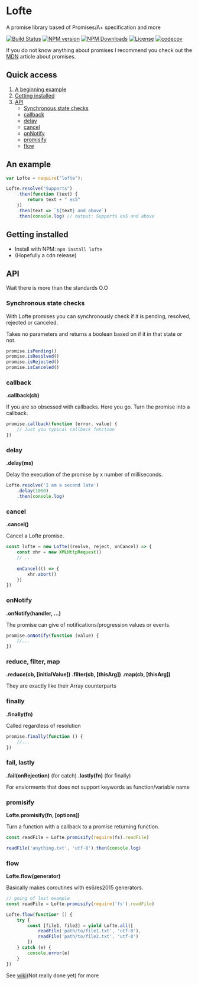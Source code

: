 # Lofte
A promise library based of Promises/A+ specification and more

[![Build Status][img-travis]][url-travis]
[![NPM version][img-npm]][url-npm]
[![NPM Downloads][img-downloads]][url-downloads]
[![License][img-license]][url-license]
[![codecov][img-cc]][url-cc]


If you do not know anything about promises I recommend you check out the [MDN][url-mdn-promises] article about promises.


## Quick access

1. [A beginning example](#an-example)
2. [Getting installed](#getting-installed)
3. [API](#api)
    - [Synchronous state checks](#synchronous-state-checks)
    - [callback](#method-callback)
    - [delay](#method-delay)
    - [cancel](#method-cancel)
    - [onNotify](#method-onnotify)
    - [promisify](#method-promisify)
    - [flow](#method-flow)

## An example

```js
var Lofte = require("lofte");

Lofte.resolve("Supports")
    .then(function (text) {
        return text + " es5"
    })
    .then(text => `${text} and above`)
    .then(console.log) // output: Supports es5 and above
```
## Getting installed
- Install with NPM: `npm install lofte`
- (Hopefully a cdn release)

## API
Wait there is more than the standards O.O

### Synchronous state checks
With Lofte promises you can synchronously check if it is pending, 
resolved, rejected or canceled.

Takes no parameters and returns a boolean based on if it in that state 
or not.

```js
promise.isPending()
promise.isResolved()
promise.isRejected()
promise.isCanceled()
```
### callback
**.callback(cb)**

If you are so obsessed with callbacks. Here you go. Turn the promise into a callback.

```js
promise.callback(function (error, value) {
    // Just you typical callback function
})
```
### delay
**.delay(ms)**

Delay the execution of the promise by x number of milliseconds.

```js
Lofte.resolve('I am a second late')
    .delay(1000)
    .then(console.log)
```
### cancel
**.cancel()**

Cancel a Lofte promise.

```js
const lofte = new Lofte((reolve, reject, onCancel) => {
    const xhr = new XMLHttpRequest()
    // ...
    
    onCancel(() => {
        xhr.abort()
    })
})
```
### onNotify
**.onNotify(handler, ...)**

The promise can give of notifications/progression values or events.

```js
promise.onNotify(function (value) {
    //...
})
```
### reduce, filter, map
**.reduce(cb, [initialValue])**
**.filter(cb, [thisArg])**
**.map(cb, [thisArg])**

They are exactly like their Array counterparts

### finally
**.finally(fn)**

Called regardless of resolution

```js
promise.finally(function () {
    //...
})
```
### fail, lastly
**.fail(onRejection)** (for catch)
**.lastly(fn)** (for finally)

For enviorments that does not support keywords as function/variable name

### promisify
**Lofte.promisify(fn, [options])**

Turn a function with a callback to a promise returning function.

```js
const readFile = Lofte.promisify(require(fs).readFile)

readFile('anything.txt', 'utf-8').then(console.log)
```
### flow
**Lofte.flow(generator)**

Basically makes coroutines with es6/es2015 generators.

```js
// going of last example
const readFile = Lofte.promisify(require('fs').readFile)

Lofte.flow(function* () {
    try {
        const [file1, file2] = yield Lofte.all([
            readFile('path/to/file1.txt', 'utf-8'),
            readFile('path/to/file2.txt', 'utf-8')
        ])
    } catch (e) {
        console.error(e)
    }
})
```

See [wiki][url-wiki](Not really done yet) for more

[url-wiki]: https://github.com/PoroShadows/Lofte/wiki "Lofte wiki"
[url-mdn-promises]: https://developer.mozilla.org/en/docs/Web/JavaScript/Reference/Global_Objects/Promise
[url-PA+]: https://promisesaplus.com/
[url-travis]: https://travis-ci.org/PoroShadows/Lofte
[url-npm]: https://npmjs.org/package/lofte
[url-license]: LICENSE.md
[url-downloads]: https://npmjs.org/package/lofte
[url-cc]: https://codecov.io/gh/PoroShadows/Lofte

[img-PA+]: https://promisesaplus.com/assets/logo-small.png "Promises/A+ 1.0 compliant"
[img-travis]: https://img.shields.io/travis/PoroShadows/Lofte.svg?style=flat-square
[img-npm]: https://img.shields.io/npm/v/lofte.svg?style=flat-square
[img-license]: https://img.shields.io/npm/l/lofte.svg?style=flat-square
[img-downloads]: https://img.shields.io/npm/dm/lofte.svg?style=flat-square
[img-meme]: https://i.imgflip.com/1f2lkm.jpg "Wow so original"
[img-cc]: https://img.shields.io/codecov/c/github/PoroShadows/Lofte/experimental.svg?style=flat-square
